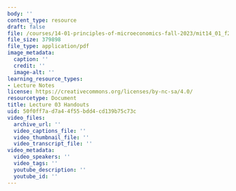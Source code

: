 ```yaml
---
body: ''
content_type: resource
draft: false
file: /courses/14-01-principles-of-microeconomics-fall-2023/mit14_01_f23_handout3.pdf
file_size: 379898
file_type: application/pdf
image_metadata:
  caption: ''
  credit: ''
  image-alt: ''
learning_resource_types:
- Lecture Notes
license: https://creativecommons.org/licenses/by-nc-sa/4.0/
resourcetype: Document
title: Lecture 03 Handouts
uid: 50f0ff7a-d7a4-4f55-bdd4-cd139b75c73c
video_files:
  archive_url: ''
  video_captions_file: ''
  video_thumbnail_file: ''
  video_transcript_file: ''
video_metadata:
  video_speakers: ''
  video_tags: ''
  youtube_description: ''
  youtube_id: ''
---
```

